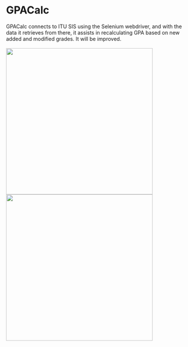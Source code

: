# GPACalc
GPACalc connects to ITU SIS using the Selenium webdriver, and with the data it retrieves from there, it assists in recalculating GPA based on new added and modified grades. It will be improved.
<br>
<br>
<img src=https://github.com/canetizen/GPACalc/assets/81326097/fa12d15a-ad40-4ad9-98fa-03cfeddbd8f1 height=400px>
<img src=https://github.com/canetizen/GPACalc/assets/81326097/f61487b1-6329-4147-91ee-dfc05156cd22 height=400px>

